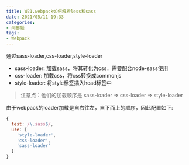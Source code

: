 ```yaml
---
title: W21.webpack如何解析less和sass
date: 2021/05/11 19:33
categories: 
- 问答题
tags: 
- Webpack
---
```


通过sass-loader,css-loader,style-loader
- sass-loader: 加载sass，将其转化为css，需要配合node-sass使用
- css-loader: 加载css，将css转换成commonjs
- style-loader: 将style标签插入head标签中

> 注意点：他们的加载顺序是 sass-loader => css-loader => style-loader

由于webpack的loader加载是自右往左，自下而上的顺序，因此配置如下:

```javascript
{
  test: /\.sass$/,
  use: [
    'style-loader',
    'css-loader',
    'sass-loader'
  ]
}
```